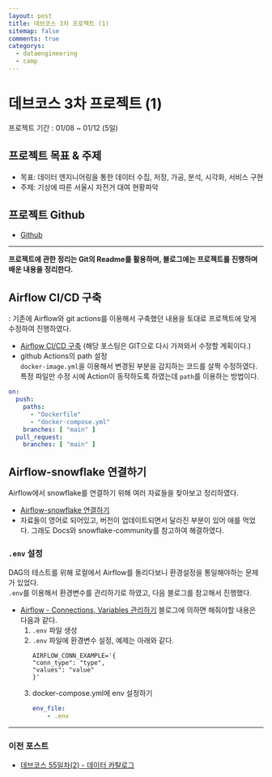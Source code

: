 ```yaml
---
layout: post
title: 데브코스 3차 프로젝트 (1)
sitemap: false
comments: true
categorys:
  - dataengineering
  - camp
---
```


# 데브코스 3차 프로젝트 (1)
프로젝트 기간 : 01/08 ~ 01/12 (5일)

## 프로젝트 목표 & 주제
- 목표: 데이터 엔지니어링을 통한 데이터 수집, 저장, 가공, 분석, 시각화, 서비스 구현
- 주제: 기상에 따른 서울시 자전거 대여 현황파악

## 프로젝트 Github
- [Github](https://github.com/K-bike-DE)

---
<b>프로젝트에 관한 정리는 Git의 Readme를 활용하며, 블로그에는 프로젝트를 진행하며 배운 내용을 정리한다.</b>

## Airflow CI/CD 구축
: 기존에 Airflow와 git actions를 이용해서 구축했던 내용을 토대로 프로젝트에 맞게 수정하여 진행하였다.
- [Airflow CI/CD 구축](https://velog.io/@pori/series/airflow) (해당 포스팅은 GIT으로 다시 가져와서 수정할 계획이다.)
- github Actions의 path 설정</br>
`docker-image.yml`을 이용해서 변경된 부분을 감지하는 코드를 살짝 수정하였다. 특정 파일만 수정 시에 Action이 동작하도록 하였는데 `path`를 이용하는 방법이다.
```yml
on:
  push:
    paths:
      - "Dockerfile"
      - "docker-compose.yml"
    branches: [ "main" ]
  pull_request:
    branches: [ "main" ]
```
## Airflow-snowflake 연결하기
Airflow에서 snowflake를 연결하기 위해 여러 자료들을 찾아보고 정리하였다.
- [Airflow-snowflake 연결하기](https://poriz.github.io/dataengineering/2024-01-09-dataengineering-airflow_snowflake/)
- 자료들이 영어로 되어있고, 버전이 업데이트되면서 달라진 부분이 있어 애를 먹었다. 그래도 Docs와 snowflake-community를 참고하여 해결하였다.
### `.env` 설정
DAG의 테스트를 위해 로컬에서 Airflow를 돌리다보니 환경설정을 통일해야하는 문제가 있었다.<br>
`.env`를 이용해서 환경변수를 관리하기로 하였고, 다음 블로그를 참고해서 진행했다.
- [Airflow - Connections, Variables 관리하기](https://wooiljeong.github.io/airflow/airflow-manage-env/) 블로그에 의하면 해줘야할 내용은 다음과 같다.
    1. `.env` 파일 생성
    2. `.env` 파일에 환경변수 설정, 예제는 아래와 같다.
        ```
        AIRFLOW_CONN_EXAMPLE='{
        "conn_type": "type",
        "values": "value"
        }'
        ```
    3. docker-compose.yml에 env 설정하기
        ```yml
        env_file:
            - .env
        ```

---
### 이전 포스트
- [데브코스 55일차(2) - 데이터 카탈로그](https://poriz.github.io/dataengineering/camp/2024-01-05-dataengineering-camp-Day55_2/)
